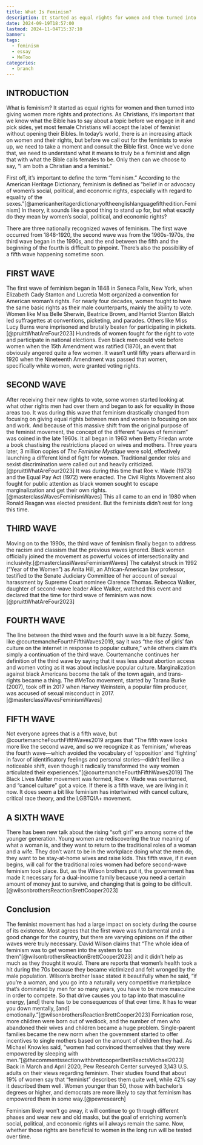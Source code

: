 ```yaml
---
title: What Is Feminism?
description: It started as equal rights for women and then turned into giving women more rights and protections, is this movement still relevant and helpful today?
date: 2024-09-19T18:57:00
lastmod: 2024-11-04T15:37:10
banner: 
tags:
  - feminism
  - essay
  - MeToo
categories:
  - branch
---
```

  
## INTRODUCTION  
  
What is feminism? It started as equal rights for women and then turned into giving women more rights and protections. As Christians, it’s important that we know what the Bible has to say about a topic before we engage in it and pick sides, yet most female Christians will accept the label of feminist without opening their Bibles. In today’s world, there is an increasing attack on women and their rights, but before we call out for the feminists to wake up, we need to take a moment and consult the Bible first. Once we’ve done that, we need to understand what it means to truly be a feminist and align that with what the Bible calls females to be. Only then can we choose to say, “I am both a Christian and a feminist.”  
  
First off, it’s important to define the term “feminism.” According to the American Heritage Dictionary, feminism is defined as “belief in or advocacy of women’s social, political, and economic rights, especially with regard to equality of the sexes.”[@americanheritagerdictionaryoftheenglishlanguagefifthedition.Feminism] In theory, it sounds like a good thing to stand up for, but what exactly do they mean by women’s social, political, and economic rights?  
  
There are three nationally recognized waves of feminism. The first wave occurred from 1848-1920, the second wave was from the 1960s-1970s, the third wave began in the 1990s, and the end between the fifth and the beginning of the fourth is difficult to pinpoint. There’s also the possibility of a fifth wave happening sometime soon.  
  
## FIRST WAVE  
  
The first wave of feminism began in 1848 in Seneca Falls, New York, when Elizabeth Cady Stanton and Lucretia Mott organized a convention for American woman’s rights. For nearly four decades, women fought to have the same basic rights as their male counterparts, mainly the ability to vote. Women like Miss Belle Sherwin, Beatrice Brown, and Harriot Stanton Blatch led suffragettes at conventions, picketing, and parades. Others like Miss Lucy Burns were imprisoned and brutally beaten for participating in pickets.[@pruittWhatAreFour2023] Hundreds of women fought for the right to vote and participate in national elections. Even black men could vote before women when the 15th Amendment was ratified (1870), an event that obviously angered quite a few women. It wasn’t until fifty years afterward in 1920 when the Nineteenth Amendment was passed that women, specifically white women, were granted voting rights.  
  
## SECOND WAVE  
  
After receiving their new rights to vote, some women started looking at what other rights men had over them and began to ask for equality in those areas too. It was during this wave that feminism drastically changed from focusing on giving equal rights between men and women to focusing on sex and work. And because of this massive shift from the original purpose of the feminist movement, the concept of the different “waves of feminism” was coined in the late 1960s. It all began in 1963 when Betty Friedan wrote a book chastising the restrictions placed on wives and mothers. Three years later, 3 million copies of *The Feminine Mystique* were sold, effectively launching a different kind of fight for women. Traditional gender roles and sexist discrimination were called out and heavily criticized.[@pruittWhatAreFour2023] It was during this time that Roe v. Wade (1973) and the Equal Pay Act (1972) were enacted. The Civil Rights Movement also fought for public attention as black women sought to escape marginalization and get their own rights.[@masterclassWavesFeminismWaves] This all came to an end in 1980 when Ronald Reagan was elected president. But the feminists didn’t rest for long this time.  
  
## THIRD WAVE  
  
Moving on to the 1990s, the third wave of feminism finally began to address the racism and classism that the previous waves ignored. Black women officially joined the movement as powerful voices of intersectionality and inclusivity.[@masterclassWavesFeminismWaves] The catalyst struck in 1992 (“Year of the Women”) as Anita Hill, an African-American law professor, testified to the Senate Judiciary Committee of her account of sexual harassment by Supreme Court nominee Clarence Thomas. Rebecca Walker, daughter of second-wave leader Alice Walker, watched this event and declared that the time for third wave of feminism was now.[@pruittWhatAreFour2023]  
  
## FOURTH WAVE  
  
The line between the third wave and the fourth wave is a bit fuzzy. Some, like @courtemancheFourthFifthWaves2019, say it was “the rise of girls’ fan culture on the internet in response to popular culture,” while others claim it’s simply a continuation of the third wave. Courtemanche continues her definition of the third wave by saying that it was less about abortion access and women voting as it was about inclusive popular culture. Marginalization against black Americans become the talk of the town again, and trans-rights became a thing. The #MeToo movement, started by Tarana Burke (2007), took off in 2017 when Harvey Weinstein, a popular film producer, was accused of sexual misconduct in 2017.[@masterclassWavesFeminismWaves]   
  
## FIFTH WAVE  
  
Not everyone agrees that is a fifth wave, but @courtemancheFourthFifthWaves2019 argues that “The fifth wave looks more like the second wave, and so we recognize it as ‘feminism,’ whereas the fourth wave—which avoided the vocabulary of ‘opposition’ and ‘fighting’ in favor of identificatory feelings and personal stories—didn’t feel like a noticeable shift, even though it radically transformed the way women articulated their experiences.”[@courtemancheFourthFifthWaves2019] The Black Lives Matter movement was formed, Roe v. Wade was overturned, and “cancel culture” got a voice. If there is a fifth wave, we are living in it now. It does seem a bit like feminism has intertwined with cancel culture, critical race theory, and the LGBTQIA+ movement.  
  
## A SIXTH WAVE  
  
There has been new talk about the rising “soft girl” era among some of the younger generation. Young women are rediscovering the true meaning of what a woman is, and they want to return to the traditional roles of a woman and a wife. They don’t want to be in the workplace doing what the men do, they want to be stay-at-home wives and raise kids. This fifth wave, if it even begins, will call for the traditional roles women had before second-wave feminism took place. But, as the Wilson brothers put it, the government has made it necessary for a dual-income family because you need a certain amount of money just to survive, and changing that is going to be difficult.[@wilsonbrothersReactionBrettCooper2023]  
  
## Conclusion  
  
The feminist movement has had a large impact on society during the course of its existence. Most agrees that the first wave was fundamental and a good change for the country, but there are varying opinions on if the other waves were truly necessary. David Wilson claims that “The whole idea of feminism was to get women into the system to tax them”[@wilsonbrothersReactionBrettCooper2023] and it didn’t help as much as they thought it would. There are reports that women’s health took a hit during the 70s because they became victimized and felt wronged by the male population. Wilson’s brother Isaac stated it beautifully when he said, “if you’re a woman, and you go into a naturally very competitive marketplace that’s dominated by men for so many years, you have to be more masculine in order to compete. So that drive causes you to tap into that masculine energy, [and] there has to be consequences of that over time. It has to wear you down mentally, [and] emotionally.”[@wilsonbrothersReactionBrettCooper2023] Fornication rose, more children were born out of wedlock, and the number of men who abandoned their wives and children became a huge problem. Single-parent families became the new norm when the government started to offer incentives to single mothers based on the amount of children they had. As Michael Knowles said, “women had convinced themselves that they were empowered by sleeping with men.”[@thecommentssectionwithbrettcooperBrettReactsMichael2023] Back in March and April 2020, Pew Research Center surveyed 3,143 U.S. adults on their views regarding feminism. Their studies found that about 19% of women say that “feminist” describes them quite well, while 42% say it described them well. Women younger than 50, those with bachelor’s degrees or higher, and democrats are more likely to say that feminism has empowered them in some way.[@pewresearch]  
  
Feminism likely won’t go away, it will continue to go through different phases and wear new and old masks, but the goal of enriching women’s social, political, and economic rights will always remain the same. Now, whether those rights are beneficial to women in the long run will be tested over time.   

